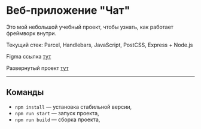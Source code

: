 # Веб-приложение "Чат"

Это мой небольшой учебный проект, чтобы узнать, как работает фреймворк внутри.

Текущий стек: Parcel, Handlebars, JavaScript, PostCSS, Express + Node.js

Figma ссылка [тут](https://www.figma.com/file/wyWDv4tvTooNEqvVsuO6vN/Chat_external_link-(Copy)?node-id=0%3A1)

Развернутый проект [тут](https://sunny-mousse-7109ec.netlify.app)

----

## Команды

- `npm install` — установка стабильной версии,
- `npm run start` — запуск проекта,
- `npm run build` — сборка проекта,